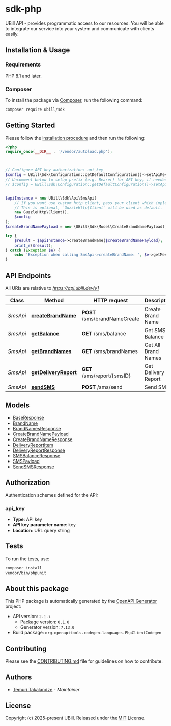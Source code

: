 # sdk-php

UBill API - provides programmatic access to our resources.
You will be able to integrate our service into your system and communicate with clients easily.


## Installation & Usage

### Requirements

PHP 8.1 and later.

### Composer

To install the package via [Composer](https://getcomposer.org/), run the following command:

```bash
composer require ubill/sdk
```

## Getting Started

Please follow the [installation procedure](#installation--usage) and then run the following:

```php
<?php
require_once(__DIR__ . '/vendor/autoload.php');



// Configure API key authorization: api_key
$config = UBill\Sdk\Configuration::getDefaultConfiguration()->setApiKey('key', 'YOUR_API_KEY');
// Uncomment below to setup prefix (e.g. Bearer) for API key, if needed
// $config = UBill\Sdk\Configuration::getDefaultConfiguration()->setApiKeyPrefix('key', 'Bearer');


$apiInstance = new UBill\Sdk\Api\SmsApi(
    // If you want use custom http client, pass your client which implements `GuzzleHttp\ClientInterface`.
    // This is optional, `GuzzleHttp\Client` will be used as default.
    new GuzzleHttp\Client(),
    $config
);
$createBrandNamePayload = new \UBill\Sdk\Model\CreateBrandNamePayload(); // \UBill\Sdk\Model\CreateBrandNamePayload | Brand Name payload to create

try {
    $result = $apiInstance->createBrandName($createBrandNamePayload);
    print_r($result);
} catch (Exception $e) {
    echo 'Exception when calling SmsApi->createBrandName: ', $e->getMessage(), PHP_EOL;
}

```

## API Endpoints

All URIs are relative to *https://api.ubill.dev/v1*

Class | Method | HTTP request | Description
------------ | ------------- | ------------- | -------------
*SmsApi* | [**createBrandName**](docs/Api/SmsApi.md#createbrandname) | **POST** /sms/brandNameCreate | Create Brand Name
*SmsApi* | [**getBalance**](docs/Api/SmsApi.md#getbalance) | **GET** /sms/balance | Get SMS Balance
*SmsApi* | [**getBrandNames**](docs/Api/SmsApi.md#getbrandnames) | **GET** /sms/brandNames | Get All Brand Names
*SmsApi* | [**getDeliveryReport**](docs/Api/SmsApi.md#getdeliveryreport) | **GET** /sms/report/{smsID} | Get Delivery Report
*SmsApi* | [**sendSMS**](docs/Api/SmsApi.md#sendsms) | **POST** /sms/send | Send SMS

## Models

- [BaseResponse](docs/Model/BaseResponse.md)
- [BrandName](docs/Model/BrandName.md)
- [BrandNamesResponse](docs/Model/BrandNamesResponse.md)
- [CreateBrandNamePayload](docs/Model/CreateBrandNamePayload.md)
- [CreateBrandNameResponse](docs/Model/CreateBrandNameResponse.md)
- [DeliveryReportItem](docs/Model/DeliveryReportItem.md)
- [DeliveryReportResponse](docs/Model/DeliveryReportResponse.md)
- [SMSBalanceResponse](docs/Model/SMSBalanceResponse.md)
- [SMSPayload](docs/Model/SMSPayload.md)
- [SendSMSResponse](docs/Model/SendSMSResponse.md)

## Authorization

Authentication schemes defined for the API:
### api_key

- **Type**: API key
- **API key parameter name**: key
- **Location**: URL query string


## Tests

To run the tests, use:

```bash
composer install
vendor/bin/phpunit
```

## About this package

This PHP package is automatically generated by the [OpenAPI Generator](https://openapi-generator.tech) project:

- API version: `2.1.7`
    - Package version: `0.1.0`
    - Generator version: `7.13.0`
- Build package: `org.openapitools.codegen.languages.PhpClientCodegen`

## Contributing

Please see the [CONTRIBUTING.md](./CONTRIBUTING.md) file for guidelines on how to contribute.

## Authors

- [Temuri Takalandze](https://www.abgeo.dev) - *Maintainer*

## License

Copyright (c) 2025-present UBill.
Released under the [MIT](./LICENSE) License.
